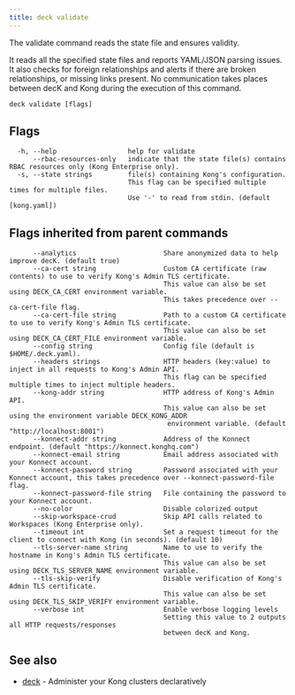 ```yaml
---
title: deck validate
---
```


The validate command reads the state file and ensures validity.

It reads all the specified state files and reports YAML/JSON
parsing issues. It also checks for foreign relationships
and alerts if there are broken relationships, or missing links present.
No communication takes places between decK and Kong during the execution of
this command.


```
deck validate [flags]
```

## Flags

```
  -h, --help                  help for validate
      --rbac-resources-only   indicate that the state file(s) contains RBAC resources only (Kong Enterprise only).
  -s, --state strings         file(s) containing Kong's configuration.
                              This flag can be specified multiple times for multiple files.
                              Use '-' to read from stdin. (default [kong.yaml])
```

## Flags inherited from parent commands

```
      --analytics                      Share anonymized data to help improve decK. (default true)
      --ca-cert string                 Custom CA certificate (raw contents) to use to verify Kong's Admin TLS certificate.
                                       This value can also be set using DECK_CA_CERT environment variable.
                                       This takes precedence over --ca-cert-file flag.
      --ca-cert-file string            Path to a custom CA certificate to use to verify Kong's Admin TLS certificate.
                                       This value can also be set using DECK_CA_CERT_FILE environment variable.
      --config string                  Config file (default is $HOME/.deck.yaml).
      --headers strings                HTTP headers (key:value) to inject in all requests to Kong's Admin API.
                                       This flag can be specified multiple times to inject multiple headers.
      --kong-addr string               HTTP address of Kong's Admin API.
                                       This value can also be set using the environment variable DECK_KONG_ADDR
                                        environment variable. (default "http://localhost:8001")
      --konnect-addr string            Address of the Konnect endpoint. (default "https://konnect.konghq.com")
      --konnect-email string           Email address associated with your Konnect account.
      --konnect-password string        Password associated with your Konnect account, this takes precedence over --konnect-password-file flag.
      --konnect-password-file string   File containing the password to your Konnect account.
      --no-color                       Disable colorized output
      --skip-workspace-crud            Skip API calls related to Workspaces (Kong Enterprise only).
      --timeout int                    Set a request timeout for the client to connect with Kong (in seconds). (default 10)
      --tls-server-name string         Name to use to verify the hostname in Kong's Admin TLS certificate.
                                       This value can also be set using DECK_TLS_SERVER_NAME environment variable.
      --tls-skip-verify                Disable verification of Kong's Admin TLS certificate.
                                       This value can also be set using DECK_TLS_SKIP_VERIFY environment variable.
      --verbose int                    Enable verbose logging levels
                                       Setting this value to 2 outputs all HTTP requests/responses
                                       between decK and Kong.
```


## See also

* [deck](/deck/{{page.kong_version}}/reference/deck)	 - Administer your Kong clusters declaratively
